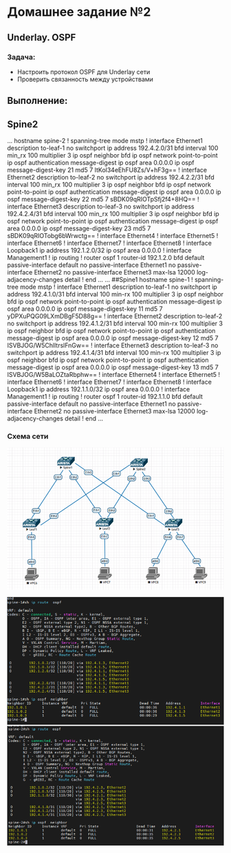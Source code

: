 # Домашнее задание №2
## Underlay. OSPF

### Задача:

- Настроить протокол OSPF для Underlay сети
- Проверить связанность между устройствами

## Выполнение:
## Spine2
...
hostname spine-2
!
spanning-tree mode mstp
!
interface Ethernet1
   description to-leaf-1
   no switchport
   ip address 192.4.2.0/31
   bfd interval 100 min_rx 100 multiplier 3
   ip ospf neighbor bfd
   ip ospf network point-to-point
   ip ospf authentication message-digest
   ip ospf area 0.0.0.0
   ip ospf message-digest-key 21 md5 7 ItKol34eEhFU8Zs/V+hF3g==
!
interface Ethernet2
   description to-leaf-2
   no switchport
   ip address 192.4.2.2/31
   bfd interval 100 min_rx 100 multiplier 3
   ip ospf neighbor bfd
   ip ospf network point-to-point
   ip ospf authentication message-digest
   ip ospf area 0.0.0.0
   ip ospf message-digest-key 22 md5 7 sBDK09qRIOTpSfj2f4+8HQ==
!
interface Ethernet3
   description to-leaf-3
   no switchport
   ip address 192.4.2.4/31
   bfd interval 100 min_rx 100 multiplier 3
   ip ospf neighbor bfd
   ip ospf network point-to-point
   ip ospf authentication message-digest
   ip ospf area 0.0.0.0
   ip ospf message-digest-key 23 md5 7 sBDK09qRIOTobg6bWrwctg==
!
interface Ethernet4
!
interface Ethernet5
!
interface Ethernet6
!
interface Ethernet7
!
interface Ethernet8
!
interface Loopback1
   ip address 192.1.2.0/32
   ip ospf area 0.0.0.0
!
interface Management1
!
ip routing
!
router ospf 1
   router-id 192.1.2.0
   bfd default
   passive-interface default
   no passive-interface Ethernet1
   no passive-interface Ethernet2
   no passive-interface Ethernet3
   max-lsa 12000
   log-adjacency-changes detail
!
end
...
...
##Spine1
hostname spine-1
!
spanning-tree mode mstp
!
interface Ethernet1
   description to-leaf-1
   no switchport
   ip address 192.4.1.0/31
   bfd interval 100 min-rx 100 multiplier 3
   ip ospf neighbor bfd
   ip ospf network point-to-point
   ip ospf authentication message-digest
   ip ospf area 0.0.0.0
   ip ospf message-digest-key 11 md5 7 yDPXuPQG09LXmDBgF5D88g==
!
interface Ethernet2
   description to-leaf-2
   no switchport
   ip address 192.4.1.2/31
   bfd interval 100 min-rx 100 multiplier 3
   ip ospf neighbor bfd
   ip ospf network point-to-point
   ip ospf authentication message-digest
   ip ospf area 0.0.0.0
   ip ospf message-digest-key 12 md5 7 ISVBJOG/W5ChlltrslFnGw==
!
interface Ethernet3
   description to-leaf-3
   no switchport
   ip address 192.4.1.4/31
   bfd interval 100 min-rx 100 multiplier 3
   ip ospf neighbor bfd
   ip ospf network point-to-point
   ip ospf authentication message-digest
   ip ospf area 0.0.0.0
   ip ospf message-digest-key 13 md5 7 ISVBJOG/W5BaLOZtaRbphw==
!
interface Ethernet4
!
interface Ethernet5
!
interface Ethernet6
!
interface Ethernet7
!
interface Ethernet8
!
interface Loopback1
   ip address 192.1.1.0/32
   ip ospf area 0.0.0.0
!
interface Management1
!
ip routing
!
router ospf 1
   router-id 192.1.1.0
   bfd default
   passive-interface default
   no passive-interface Ethernet1
   no passive-interface Ethernet2
   no passive-interface Ethernet3
   max-lsa 12000
   log-adjacency-changes detail
!
end
...

### Схема сети
![Иллюстрация к проекту](https://github.com/maximchekalov/otuslabs/blob/main/LABA1/topo.PNG) 

![Иллюстрация к проекту](https://github.com/maximchekalov/otuslabs/blob/main/LABA2/spine1ospf.png)
![Иллюстрация к проекту](https://github.com/maximchekalov/otuslabs/blob/main/LABA2/spine2ospf.png)
